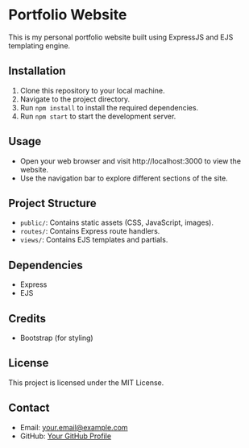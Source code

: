# Portfolio Website

This is my personal portfolio website built using ExpressJS and EJS templating engine.

## Installation

1. Clone this repository to your local machine.
2. Navigate to the project directory.
3. Run `npm install` to install the required dependencies.
4. Run `npm start` to start the development server.

## Usage

- Open your web browser and visit http://localhost:3000 to view the website.
- Use the navigation bar to explore different sections of the site.

## Project Structure

- `public/`: Contains static assets (CSS, JavaScript, images).
- `routes/`: Contains Express route handlers.
- `views/`: Contains EJS templates and partials.

## Dependencies

- Express
- EJS

## Credits

- Bootstrap (for styling)

## License

This project is licensed under the MIT License.

## Contact

- Email: your.email@example.com
- GitHub: [Your GitHub Profile](https://github.com/yourusername)
